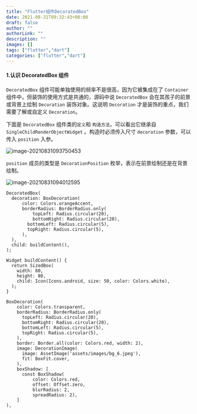 ```yaml
---
title: "Flutter组件DecoratedBox"
date: 2021-08-31T09:32:43+08:00
draft: false
author: ""
authorLink: ""
description: ""
images: []
tags: ["flutter","dart"]
categories: ["flutter","dart"]
---
```


#### 1.认识 DecoratedBox 组件

`DecoratedBox` 组件可能单独使用的频率不是很高，因为它被集成在了 `Container` 组件中，但装饰的使用方式是共通的，源码中说 `DecoratedBox` 会在其孩子的前景或背景上绘制 `Decoration` 装饰对象。这说明 `Decoration` 才是装饰的重点，我们需要了解或自定义 `Decoration`。


下面是 `DecoratedBox` 组件类的`定义`和 `构造方法`，可以看出它继承自 `SingleChildRenderObjectWidget` 。构造时必须传入尺寸 `decoration` 参数，可以传入 `position` 入参。

![image-20210831093750453](https://luckly007.oss-cn-beijing.aliyuncs.com/image/image-20210831093750453.png)

`position` 成员的类型是 `DecorationPosition` 枚举，表示在前景绘制还是在背景绘制。

![image-20210831094012595](https://luckly007.oss-cn-beijing.aliyuncs.com/image/image-20210831094012595.png)

```
DecoratedBox(
  decoration: BoxDecoration(
      color: Colors.orangeAccent,
      borderRadius: BorderRadius.only(
          topLeft: Radius.circular(20),
          bottomRight: Radius.circular(20),
        bottomLeft: Radius.circular(5),
        topRight: Radius.circular(5),
      ),
  ),
  child: buildContent(),
);

Widget buildContent() {
  return SizedBox(
    width: 80,
    height: 80,
    child: Icon(Icons.android, size: 50, color: Colors.white),
  );
}

```





```
BoxDecoration(
    color: Colors.transparent,
    borderRadius: BorderRadius.only(
      topLeft: Radius.circular(20),
      bottomRight: Radius.circular(20),
      bottomLeft: Radius.circular(5),
      topRight: Radius.circular(5),
    ),
    border: Border.all(color: Colors.red, width: 2),
    image: DecorationImage(
      image: AssetImage('assets/images/bg_6.jpeg'),
      fit: BoxFit.cover,
    ),
    boxShadow: [
      const BoxShadow(
          color: Colors.red,
          offset: Offset.zero,
          blurRadius: 2,
          spreadRadius: 2),
    ]
),


```

